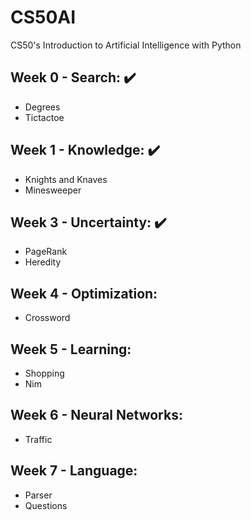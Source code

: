 # CS50AI

CS50's Introduction to Artificial Intelligence with Python

## Week 0 - Search: ✔️

- Degrees
- Tictactoe

## Week 1 - Knowledge: ✔️

- Knights and Knaves
- Minesweeper

## Week 3 - Uncertainty: ✔️

- PageRank
- Heredity

## Week 4 - Optimization:

- Crossword

## Week 5 - Learning:

- Shopping
- Nim

## Week 6 - Neural Networks:

- Traffic

## Week 7 - Language:

- Parser
- Questions